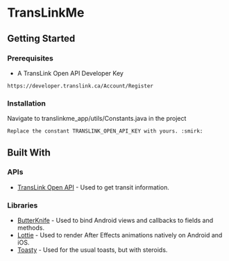 # TransLinkMe


## Getting Started

### Prerequisites

* A TransLink Open API Developer Key

```
https://developer.translink.ca/Account/Register
```

### Installation

Navigate to translinkme_app/utils/Constants.java in the project

```
Replace the constant TRANSLINK_OPEN_API_KEY with yours. :smirk:
```

## Built With

### APIs

* [TransLink Open API](https://developer.translink.ca/) - Used to get transit information.

### Libraries

* [ButterKnife](https://github.com/JakeWharton/butterknife) - Used to bind Android views and callbacks to fields and methods.
* [Lottie](https://github.com/airbnb/lottie-android) - Used to render After Effects animations natively on Android and iOS.
* [Toasty](https://github.com/GrenderG/Toasty) - Used for the usual toasts, but with steroids.

